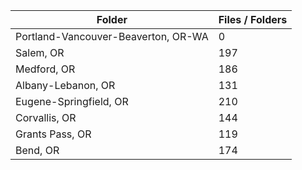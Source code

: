 | Folder                              |   Files / Folders |
|-------------------------------------|-------------------|
| Portland-Vancouver-Beaverton, OR-WA |                 0 |
| Salem, OR                           |               197 |
| Medford, OR                         |               186 |
| Albany-Lebanon, OR                  |               131 |
| Eugene-Springfield, OR              |               210 |
| Corvallis, OR                       |               144 |
| Grants Pass, OR                     |               119 |
| Bend, OR                            |               174 |